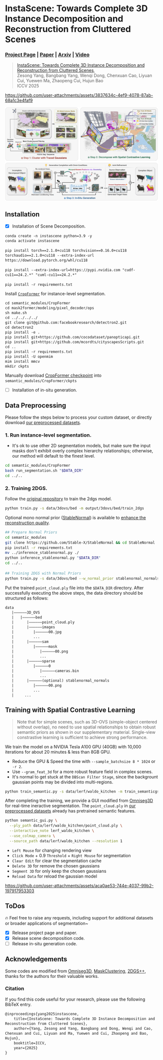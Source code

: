 # InstaScene: Towards Complete 3D Instance Decomposition and Reconstruction from Cluttered Scenes

### [Project Page](https://zju3dv.github.io/instascene) | [Paper](https://arxiv.org/abs/2507.08416) | [Arxiv](https://arxiv.org/abs/2507.08416) | [Video](https://www.youtube.com/watch?v=PUb4l_Ttf3I)

> [InstaScene: Towards Complete 3D Instance Decomposition and Reconstruction from Cluttered Scenes](https://zju3dv.github.io/instascene),  
> Zesong Yang, Bangbang Yang, Wenqi Dong, Chenxuan Cao, Liyuan Cui, Yuewen Ma, Zhaopeng Cui, Hujun Bao  
> ICCV 2025


https://github.com/user-attachments/assets/3837634c-4ef9-4078-87ab-68a1c3e4faf9

![Pipeline](assets/pipeline.png)

## Installation
- [x] Installation of Scene Decomposition.
```shell
conda create -n instascene python=3.9 -y
conda activate instascene 

pip install torch==2.1.0+cu118 torchvision==0.16.0+cu118 torchaudio==2.1.0+cu118 --extra-index-url https://download.pytorch.org/whl/cu118

pip install --extra-index-url=https://pypi.nvidia.com "cudf-cu11==24.2.*" "cuml-cu11==24.2.*"

pip install -r requirements.txt
```


<!-- Refer to [here](https://github.com/ashawkey/cubvh?tab=readme-ov-file#trouble-shooting) If failed with `raytracing`. -->

Install [`CropFormer`](https://github.com/qqlu/Entity/tree/main/Entityv2/CropFormer) for instance-level segmentation.

```shell
cd semantic_modules/CropFormer
cd mask2former/modeling/pixel_decoder/ops
sh make.sh
cd ../../../../
git clone git@github.com:facebookresearch/detectron2.git
cd detectron2
pip install -e .
pip install git+https://github.com/cocodataset/panopticapi.git
pip install git+https://github.com/mcordts/cityscapesScripts.git
cd ..
pip install -r requirements.txt
pip install -U openmim
mim install mmcv
mkdir ckpts
```

Manually
download [CropFormer checkpoint](https://huggingface.co/datasets/qqlu1992/Adobe_EntitySeg/blob/main/CropFormer_model/Entity_Segmentation/CropFormer_hornet_3x/CropFormer_hornet_3x_03823a.pth)
into `semantic_modules/CropFormer/ckpts`

- [ ] Installation of in-situ generation.

## Data Preprocessing

Please follow the steps below to process your custom dataset, or directly download [our preprocessed datasets](https://drive.google.com/file/d/1u1VSPch9lfnstGpnzEikiso6w-w2wJ6t/view?usp=sharing).

### 1. Run instance-level segmentation.

- It's ok to use other 2D segmentation models, but make sure the input masks don't exhibit overly complex hierarchy relationships; otherwise, our method will default to the finest level.

```bash
cd semantic_modules/CropFormer
bash run_segmentation.sh "$DATA_DIR"
cd ../..
```

### 2. Training 2DGS.

Follow the [original repository](https://github.com/hbb1/2d-gaussian-splatting) to train the 2dgs model.

```bash
python train.py -s data/3dovs/bed -m output/3dovs/bed/train_2dgs
```

Optional mono normal prior ([StableNormal](https://github.com/Stable-X/StableNormal)) is available
to [enhance the reconstruction quality](https://github.com/hugoycj/2d-gaussian-splatting-great-again).

```bash
## Prepare Normal Priors
cd semantic_modules
git clone https://github.com/Stable-X/StableNormal && cd StableNormal
pip install -r requirements.txt
mv ../inference_stablenormal.py ./
python inference_stablenormal.py "$DATA_DIR"
cd ../..

## Training 2DGS with Normal Priors 
python train.py -s data/3dovs/bed --w_normal_prior stablenormal_normals -m output/3dovs/bed/train_2dgs
```

Put the trained `point_cloud.ply` file into the `$DATA_DIR` directory. After successfully executing the above steps, the
data directory should be structured as follows:

   ```
   data
      |——————3D_OVS
      |   |——————bed
      |      |——————point_cloud.ply
      |      |——————images
      |         |——————00.jpg
      |         ...
      |      |——————sam
      |         |——————mask
      |            |——————00.png
      |            ...
      |      |——————sparse
      |         |——————0
      |            |——————cameras.bin
      |            ...
      |      |——————(optional) stablenormal_normals
      |         |——————00.png
      |         ...
      |     ...
   ```

## Training with Spatial Contrastive Learning

> Note that for simple scenes, such as 3D-OVS (simple-object centered without overlap), no need to use spatial relationships to obtain robust semantic priors as shown in our supplementary material. Single-view constrastive learning is sufficient to achieve strong performance.

We train the model on a NVIDIA Tesla A100 GPU (40GB) with 10,000 iterations for about 20 minutes & less than 8GB GPU.
- Reduce the GPU & Speed the time with `--sample_batchsize 8 * 1024` or `-r 2`.
- Use `--gram_feat_3d` for a more robust feature field in complex scenes.
- It's normal to get stuck at the `DBScan Filter Stage`, since the backgrount gaussian points may be divided into multi-regions.
```bash
python train_semantic.py -s data/lerf/waldo_kitchen -m train_semanticgs --use_seg_feature --iterations 10000 --load_filter_segmap
```

After completing the training, we provide a GUI modified from [Omniseg3D](https://github.com/THU-luvision/OmniSeg3D) for real-time ineractive segmentation.
The `point_cloud.ply` in [our preprocessed datasets](https://drive.google.com/file/d/1u1VSPch9lfnstGpnzEikiso6w-w2wJ6t/view?usp=sharing) already has pretrained semantic features.
```bash
python semantic_gui.py \
  --ply_path data/lerf/waldo_kitchen/point_cloud.ply \
  --interactive_note lerf_waldo_kitchen \
  --use_colmap_camera \
  --source_path data/lerf/waldo_kitchen --resolution 1
```
- `Left Mouse` for changing rendering view
- `Click Mode` + 0.9 `Threshold` + `Right Mouse` for segmentation
- `Clear Edit` for clear the segmentation cache
- `Delete 3D` for remove the chosen gaussians
- `Segment 3D` for only keep the chosen gaussians
- `Reload Data` for reload the gaussian model

https://github.com/user-attachments/assets/aca0ae53-744e-4037-99b2-197917953303

## ToDos
🔥 Feel free to raise any requests, including support for additional datasets or broader applications of segmentation~
- [x] Release project page and paper.
- [x] Release scene decomposition code.
- [ ] Release in-situ generation code.

## Acknowledgements
Some codes are modified from 
[Omniseg3D](https://github.com/THU-luvision/OmniSeg3D),
[MaskClustering](https://github.com/PKU-EPIC/MaskClustering),
[2DGS++](https://github.com/hugoycj/2d-gaussian-splatting-great-again),
thanks for the authors for their valuable works.

### Citation

If you find this code useful for your research, please use the following BibTeX entry.

```
@inproceedings{yang2025instascene,
    title={InstaScene: Towards Complete 3D Instance Decomposition and Reconstruction from Cluttered Scenes},
    author={Yang, Zesong and Yang, Bangbang and Dong, Wenqi and Cao, Chenxuan and Cui, Liyuan and Ma, Yuewen and Cui, Zhaopeng and Bao, Hujun},
    booktitle=ICCV,
    year={2025}
}
```